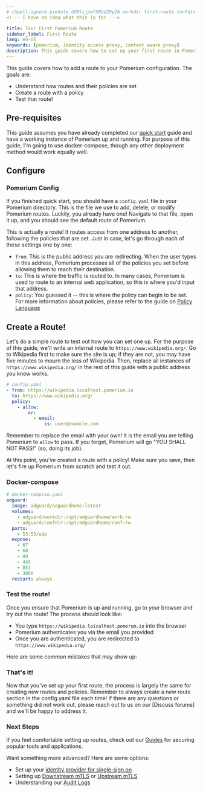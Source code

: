 ```yaml
---
# cSpell:ignore piehole dXNlcjpwYXNzd29yZA workdir first-route confdir
<!--- I have no idea what this is for --->

title: Tour First Pomerium Route
sidebar_label: First Route
lang: en-US
keywords: [pomerium, identity access proxy, context aware proxy]
description: This guide covers how to set up your first route in Pomerium.
---
```


<!---I'm going to sort of draft what I think is useful but acnkowledge this is your territory, zach. Also, this is purely for setting up a route - we still need to add in the bit where certs are set up so this would work.--->

This guide covers how to add a route to your Pomerium configuration. The goals are:
 - Understand how routes and their policies are set
 - Create a route with a policy
 - Test that route!

## Pre-requisites

This guide assumes you have already completed our [quick start] guide and have a working instance of Pomerium up and running. For purpose of this guide, I'm going to use docker-compose, though any other deployment method would work equally well.

## Configure

### Pomerium Config

If you finished quick start, you should have a `config.yaml` file in your Pomerium directory. This is the file we use to add, delete, or modify Pomerium routes. Luckily, you already have one! Navigate to that file, open it up, and you should see the default route of Pomerium.

<ConfigDocker />

This is actually a route! It routes access from one address to another, following the policies that are set. Just in case, let's go through each of these settings one by one:
- `from`: This is the public address you are redirecting. When the user types in this address, Pomerium processes all of the policies you set before allowing them to reach their destination.
- `to`: This is where the traffic is routed to. In many cases, Pomerium is used to route to an internal web application, so this is where you'd input that address.
- `policy`: You guessed it -- this is where the policy can begin to be set. For more information about policies, please refer to the guide on [Policy Language](/content/docs/capabilities/ppl.mdx)


## Create a Route!

Let's do a simple route to test out how you can set one up. For the purpose of this guide, we'll write an internal route to `https://www.wikipedia.org/`. Go to Wikipedia first to make sure the site is up; if they are not, you may have five minutes to mourn the loss of Wikipedia. Then, replace all instances of `https://www.wikipedia.org/` in the rest of this guide with a public address you know works.


```yaml
# config.yaml
- from: https://wikipedia.localhost.pomerium.io
  to: https://www.wikipedia.org/
  policy:
    - allow:
        or:
          - email:
              is: user@example.com
```

Remember to replace the email with your own! It is the email you are telling Pomerium to `allow` to pass. If you forget, Pomerium will go "YOU SHALL NOT PASS!" (so, doing its job).

At this point, you've created a route with a policy! Make sure you save, then let's fire up Pomerium from scratch and test it out.

<!---I have no idea what to do about docker compose, leaving this section for you Zach--->

### Docker-compose

```yaml
# docker-compose.yaml
adguard:
  image: adguard/adguardhome:latest
  volumes:
    - adguard/workdir:/opt/adguardhome/work:rw
    - adguard/confdir:/opt/adguardhome/conf:rw
  ports:
    - 53:53/udp
  expose:
    - 67
    - 68
    - 80
    - 443
    - 853
    - 3000
  restart: always
```

### Test the route!

Once you ensure that Pomerium is up and running, go to your browser and try out the route!
The process should look like:
- You type `https://wikipedia.loicalhost.pomerum.io` into the browser
- Pomerium authenticates you via the email you provided
- Once you are authenticated, you are redirected to `https://www.wikipedia.org/`

Here are some common mistakes that may show up:

<!---Zach This section should be for troubleshooting. Let's screengrab common mistakes, such as if the cert was not configured, the route was not set properly, the email was not set properly, or maybe policies incorrect--->


### That's it!

Now that you've set up your first route, the process is largely the same for creating new routes and policies. Remember to always create a new route section in the config.yaml file each time! If there are any questions or something did not work out, please reach out to us on our [Discuss forums] and we'll be happy to address it.

### Next Steps
If you feel comfortable setting up routes, check out our [Guides](/docs/guides) for securing popular tools and applications.

Want something more advanced? Here are some options:

- Set up your [identity provider for single-sign on](/content/docs/capabilities/authentication.mdx)
- Setting up [Downstream mTLS](/content/docs/capabilities/mtls-clients.mdx) or [Upstream mTLS](/content/docs/capabilities/mtls-services.mdx)
- Understanding our [Audit Logs](/content/docs/capabilities/audit-logs.mdx)


[quick start]: /docs/quickstart
